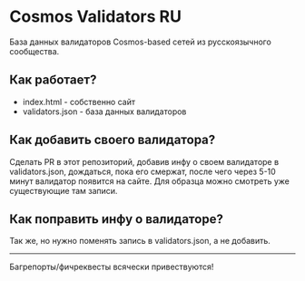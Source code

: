 # Cosmos Validators RU

База данных валидаторов Cosmos-based cетей из русскоязычного сообщества.

## Как работает?

- index.html - собственно сайт
- validators.json - база данных валидаторов

## Как добавить своего валидатора?

Сделать PR в этот репозиторий, добавив инфу о своем валидаторе в validators.json, дождаться, пока его смержат, после чего через 5-10 минут валидатор появится на сайте. Для образца можно смотреть уже существующие там записи.

## Как поправить инфу о валидаторе?

Так же, но нужно поменять запись в validators.json, а не добавить.

---

Багрепорты/фичреквесты всячески привествуются!